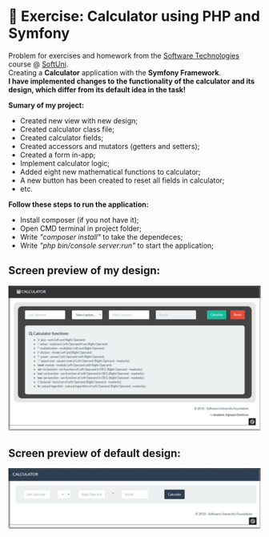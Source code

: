 # :triangular_ruler: Exercise: Calculator using PHP and Symfony

Problem for exercises and homework from the [Software Technologies](https://github.com/OgnyanDD/Software-Technologies) course @ [SoftUni](https://softuni.bg/).<br/>
Creating a **Calculator** application with the **Symfony Framework**.<br/>
**I have implemented changes to the functionality of the calculator and its design, which differ from its default idea in the task!**<br/>

**Sumary of my project:**
* Created new view with new design;
* Created calculator class file;
* Created calculator fields;
* Created accessors and mutators (getters and setters);
* Created a form in-app;
* Implement calculator logic;
* Added eight new mathematical functions to calculator;
* A new button has been created to reset all fields in calculator;
* etc.<br/>

**Follow these steps to run the application:**
- Install composer (if you not have it);
- Open CMD terminal in project folder;
- Write *"composer install"* to take the dependeces;
- Write *"php bin/console server:run"* to start the application;<br/>

## Screen preview of my design:
![My Design](https://github.com/OgnyanDD/Software-Technologies/blob/master/TF17.%20PHP%20MVC%20AND%20SYMFONY%20OVERVIEW%20-%20EX%20(CALCULATOR)/pic's/MyDesign.png)
<br/>
## Screen preview of default design:
![Default Design](https://github.com/OgnyanDD/Software-Technologies/blob/master/TF17.%20PHP%20MVC%20AND%20SYMFONY%20OVERVIEW%20-%20EX%20(CALCULATOR)/pic's/DefaultDesign.png)
